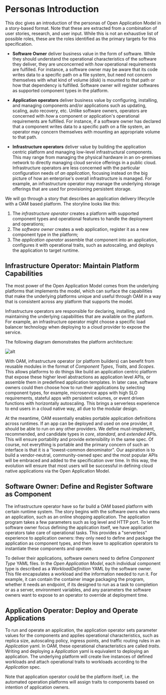 # Personas Introduction

This doc gives an introduction of the personas of Open Application Model in a story-based format. Note that these are extracted from a combination of user stories, research, and user input. While this is not an exhaustive list of possible roles, these are the roles identified as the primary targets for this specification.

- __Software Owner__ deliver business value in the form of software. While they should understand the operational characteristics of the software they deliver, they are unconcerned with _how_ operational requirements are fulfilled. For instance, a software owner may be aware that its code writes data to a specific path on a file system, but need not concern themselves with what kind of volume (disk) is mounted to that path or how that dependency is fulfilled. Software owner will register softwares as supported component types in the platform.

- __Application operators__ deliver business value by configuring, installing, and managing components and/or applications such as updating, scaling, auto recovery, etc. Unlike software owners, operators are concerned with _how_ a component or application's operational requirements are fulfilled. For instance, if a software owner has declared that a component writes data to a specific path on a file system, an operator may concern themselves with mounting an appropriate volume to that path.

- __Infrastructure operators__ deliver value by building the application centric platform and managing low-level infrastructural components. This may range from managing the physical hardware in an on-premises network to directly managing cloud service offerings in a public cloud. Infrastructure operators are less concerned with the particular configuration needs of _an application_, focusing instead on the big picture of how an enterprise's overall infrastructure is managed. For example, an infrastructure operator may manage the underlying storage offerings that are used for provisioning persistent storage.

We will go through a story that describes an application delivery lifecycle with a OAM based platform. The storyline looks like this:

1. The _infrastructure operator_ creates a platform with supported component types and operational features to handle the deployment and operations;
2. The _software owner_ creates a web application, register it as a new component type in the platform;
3. The _application operator_ assemble that component into an application, configures it with operational traits, such as autoscaling, and deploys the application to target runtime.

## Infrastructure Operator: Maintain Platform Capabilities

The most power of the Open Application Model comes from the underlying platforms that implements the model, which can surface the capabilities that make the underlying platforms unique and useful through OAM in a way that is consistent across any platform that supports the model.

Infrastructure operators are responsible for declaring, installing, and maintaining the underlying capabilities that are available on the platform. For example, an infrastructure operator might choose a specific load balancer technology when deploying to a cloud provider to expose the service.

The following diagram demonstrates the platform architecture:

![alt](./assets/platform_arch.png)

With OAM, infrastructure operator (or platform builders) can benefit from reusable modules in the format of _Component Types_, _Traits_, and _Scopes_. This allows platforms to do things like build an application centric platform that expose these higher level abstractions as application level APIs, or assemble them in predefined application templates. In later case, software owners could then choose how to run their applications by selecting component types, for example, microservice apps with high SLO requirements, stateful apps with persistent volumes, or event driven functions with horizontally autoscaling. This brings a serverless experience to end users in a cloud native way, all due to the modular design.

At the meantime, OAM essentially enables portable application definitions across runtimes. If an app can be deployed and used on one provider, it should be able to run on any other providers. We define must-implement, recommended, and candidate types in _core_, _standard_, and _extended_ APIs. This will ensure portability and provide extensibility in the same spec. Of course, not everything is portable and the primary concern of such an interface is that it is a "lowest-common denominator". Our aspiration is to build a vendor-neutral, community-owned spec and the most popular APIs will be embraced and added to the specification over time. In this way, the evolution will ensure that most users will be successful in defining cloud native applications via the Open Application Model.

## Software Owner: Define and Register Software as Component

The infrastructure operator have so far build a OAM based platform with certain runtime system. The story begins with the software owns who owns an application, such as an online shopping application. The application program takes a few parameters such as log level and HTTP port. To let the software owner focus defining the application itself, we have application operators take care of operational tasks. This provides a "serverless" experience to application owners: they only need to define and package the application as component types, and then leave to application operators to instantiate these components and operate.

To deliver their applications, software owners need to define _Component Type_ YAML files. In the _Open Application Model_, each individual component type is described as a _WorkloadDefinition_ YAML by the software owner. This file encapsulates a workload and the information needed to run it. For example, it can contain the container image packaging the program, whether it needs an endpoint, if its designed to run as a task to completion or as a server, environment variables, and any parameters the software owners want to expose to an operator to override at deployment time. 

## Application Operator: Deploy and Operate Applications

To run and operate an application, the application operator sets parameter values for the components and applies operational characteristics, such as replica size, autoscaling policy, ingress points, and traffic routing rules in an _Application_ yaml. In OAM, these operational characteristics are called _traits_. Writing and deploying a _Application_ yaml is equivalent to deploying an application. The underlying platform will create live instances of defined workloads and attach operational traits to workloads according to the _Application_ spec.

Note that application operator could be the platform itself, i.e. the automated operation platforms will assign traits to components based on intention of application owners.

